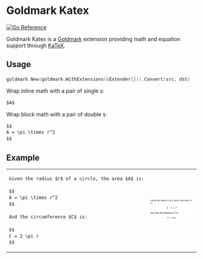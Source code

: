 # Goldmark Katex

[![Go Reference](https://pkg.go.dev/badge/github.com/FurqanSoftware/goldmark-katex.svg)](https://pkg.go.dev/github.com/FurqanSoftware/goldmark-katex)

Goldmark Katex is a [Goldmark](https://github.com/yuin/goldmark) extension providing math and equation support through [KaTeX](https://katex.org/).

## Usage

``` go
goldmark.New(goldmark.WithExtensions(&Extender{})).Convert(src, dst)
```

Wrap inline math with a pair of single `$`:

```markdown
$A$
```

Wrap block math with a pair of double `$`:

```markdown
$$
A = \pi \times r^2
$$
```

## Example

<table>
<tr>
<td>

```markdown
Given the radius $r$ of a circle, the area $A$ is:

$$
A = \pi \times r^2
$$

And the circumference $C$ is:

$$
C = 2 \pi r
$$
```

</td>
<td>

![](testdata/circle.png)

</td>
</tr>
</table>
